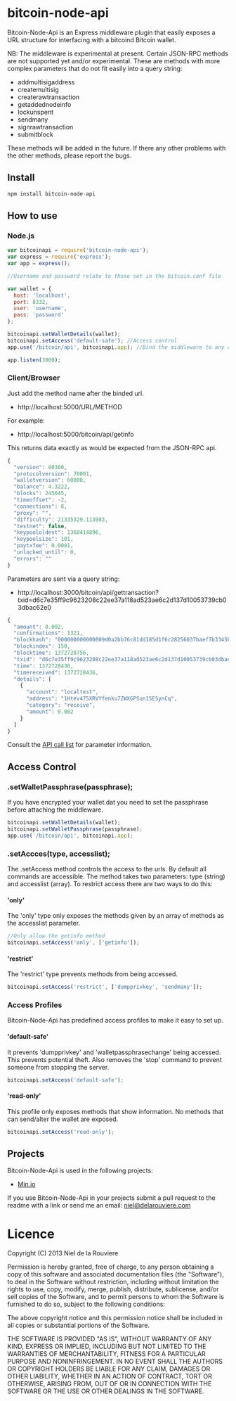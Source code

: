 # bitcoin-node-api

Bitcoin-Node-Api is an Express middleware plugin that easily exposes a URL structure for interfacing with a bitcoind Bitcoin wallet.

NB: The middleware is experimental at present. Certain JSON-RPC methods are not supported yet and/or experimental. These are methods with more complex parameters that do not fit easily into a query string:

- addmultisigaddress
- createmultisig
- createrawtransaction
- getaddednodeinfo
- lockunspent
- sendmany
- signrawtransaction
- submitblock

These methods will be added in the future. If there any other problems with the other methods, please report the bugs.

## Install

```javascript
npm install bitcoin-node-api
```

## How to use

### Node.js

```javascript
var bitcoinapi = require('bitcoin-node-api');
var express = require('express');
var app = express();

//Username and password relate to those set in the bitcoin.conf file

var wallet = {
  host: 'localhost',
  port: 8332,
  user: 'username',
  pass: 'password'
};

bitcoinapi.setWalletDetails(wallet);
bitcoinapi.setAccess('default-safe'); //Access control
app.use('/bitcoin/api', bitcoinapi.app); //Bind the middleware to any chosen url

app.listen(3000);
```

### Client/Browser

Just add the method name after the binded url.

* http://localhost:5000/URL/METHOD

For example:

* http://localhost:5000/bitcoin/api/getinfo

This returns data exactly as would be expected from the JSON-RPC api.

```javascript
{
  "version": 80300,
  "protocolversion": 70001,
  "walletversion": 60000,
  "balance": 4.3222,
  "blocks": 245645,
  "timeoffset": -2,
  "connections": 8,
  "proxy": "",
  "difficulty": 21335329.113983,
  "testnet": false,
  "keypoololdest": 1368414896,
  "keypoolsize": 101,
  "paytxfee": 0.0001,
  "unlocked_until": 0,
  "errors": ""
}
```

Parameters are sent via a query string:

* http://localhost:3000/bitcoin/api/gettransaction?txid=d6c7e35ff9c9623208c22ee37a118ad523ae6c2d137d10053739cb03dbac62e0

```javascript
{
  "amount": 0.002,
  "confirmations": 1321,
  "blockhash": "000000000000009d0a2bb76c81dd185d1f6c28256037baef7b3345b7a7e958c7",
  "blockindex": 150,
  "blocktime": 1372728756,
  "txid": "d6c7e35ff9c9623208c22ee37a118ad523ae6c2d137d10053739cb03dbac62e0",
  "time": 1372728436,
  "timereceived": 1372728436,
  "details": [
    {
      "account": "localtest",
      "address": "1Htev475XRVYfenku7ZWXGPSun15ESynCq",
      "category": "receive",
      "amount": 0.002
    }
  ]
}
```

Consult the [API call list](https://en.bitcoin.it/wiki/Original_Bitcoin_client/API_Calls_list) for parameter information.


## Access Control

### .setWalletPassphrase(passphrase);

If you have encrypted your wallet.dat you need to set the passphrase before attaching the middleware.
```javascript
bitcoinapi.setWalletDetails(wallet);
bitcoinapi.setWalletPassphrase(passphrase);
app.use('/bitcoin/api', bitcoinapi.app);
```

### .setAccces(type, accesslist);

The .setAccess method controls the access to the urls. By default all commands are accessible. The method takes two parameters: type (string) and accesslist (array). To restrict access there are two ways to do this:

#### 'only'

The 'only' type only exposes the methods given by an array of methods as the accesslist parameter.

```javascript
//Only allow the getinfo method
bitcoinapi.setAccess('only', ['getinfo']);
```

#### 'restrict'

The 'restrict' type prevents methods from being accessed.

```javascript
bitcoinapi.setAccess('restrict', ['dumpprivkey', 'sendmany']);
```

### Access Profiles

Bitcoin-Node-Api has predefined access profiles to make it easy to set up.

#### 'default-safe'

It prevents 'dumpprivkey' and 'walletpassphrasechange' being accessed. This prevents potential theft. Also removes the 'stop' command to prevent someone from stopping the server.

```javascript
bitcoinapi.setAccess('default-safe');
```

#### 'read-only'

This profile only exposes methods that show information. No methods that can send/alter the wallet are exposed.

```javascript
bitcoinapi.setAccess('read-only');
```

## Projects

Bitcoin-Node-Api is used in the following projects:

* [Min.io](http://min.io)

If you use Bitcoin-Node-Api in your projects submit a pull request to the readme with a link or send me an email: niel@delarouviere.com

# Licence

Copyright (C) 2013 Niel de la Rouviere

Permission is hereby granted, free of charge, to any person obtaining a copy of this software and associated documentation files (the "Software"), to deal in the Software without restriction, including without limitation the rights to use, copy, modify, merge, publish, distribute, sublicense, and/or sell copies of the Software, and to permit persons to whom the Software is furnished to do so, subject to the following conditions:

The above copyright notice and this permission notice shall be included in all copies or substantial portions of the Software.

THE SOFTWARE IS PROVIDED "AS IS", WITHOUT WARRANTY OF ANY KIND, EXPRESS OR IMPLIED, INCLUDING BUT NOT LIMITED TO THE WARRANTIES OF MERCHANTABILITY, FITNESS FOR A PARTICULAR PURPOSE AND NONINFRINGEMENT. IN NO EVENT SHALL THE AUTHORS OR COPYRIGHT HOLDERS BE LIABLE FOR ANY CLAIM, DAMAGES OR OTHER LIABILITY, WHETHER IN AN ACTION OF CONTRACT, TORT OR OTHERWISE, ARISING FROM, OUT OF OR IN CONNECTION WITH THE SOFTWARE OR THE USE OR OTHER DEALINGS IN THE SOFTWARE.
